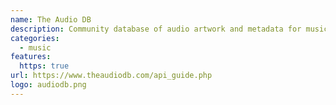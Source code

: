 ```yaml
---
name: The Audio DB
description: Community database of audio artwork and metadata for music information, lyrics and more.
categories:
  - music
features:
  https: true
url: https://www.theaudiodb.com/api_guide.php
logo: audiodb.png
---
```


